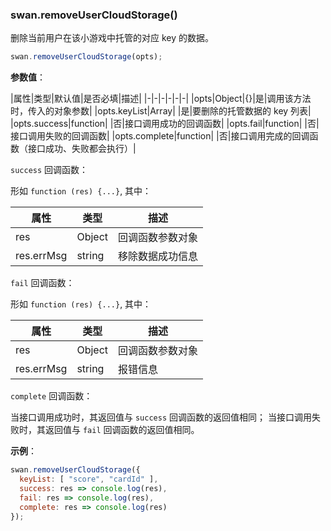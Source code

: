 ### swan.removeUserCloudStorage()

删除当前用户在该小游戏中托管的对应 key 的数据。

```js
swan.removeUserCloudStorage(opts);
```

**参数值**：

|属性|类型|默认值|是否必填|描述|
|-|-|-|-|-|-|
|opts|Object|{}|是|调用该方法时，传入的对象参数|
|opts.keyList|Array| |是|要删除的托管数据的 key 列表|
|opts.success|function| |否|接口调用成功的回调函数|
|opts.fail|function| |否|接口调用失败的回调函数|
|opts.complete|function| |否|接口调用完成的回调函数（接口成功、失败都会执行）|

`success` 回调函数：

形如 `function (res) {...}`, 其中：

|属性|类型|描述|
|-|-|-|
|res|Object|回调函数参数对象|
|res.errMsg|string|移除数据成功信息|

`fail` 回调函数：

形如 `function (res) {...}`, 其中：

|属性|类型|描述|
|-|-|-|
|res|Object|回调函数参数对象|
|res.errMsg|string|报错信息|

`complete` 回调函数：

当接口调用成功时，其返回值与 `success` 回调函数的返回值相同；
当接口调用失败时，其返回值与 `fail` 回调函数的返回值相同。

**示例**：

```js
swan.removeUserCloudStorage({
  keyList: [ "score", "cardId" ],
  success: res => console.log(res),
  fail: res => console.log(res),
  complete: res => console.log(res)
});
```
